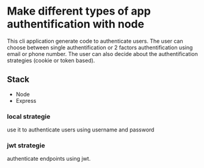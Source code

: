 # Make different types of app authentification with node

This cli application generate code to authenticate users.
The user can choose between single authentification or 2 factors authentification using email or phone number.
The user can also decide about the authentification strategies (cookie or token based).

## Stack

- Node 
- Express

### local strategie

use it to authenticate users using username and password

### jwt strategie

authenticate endpoints using jwt.
